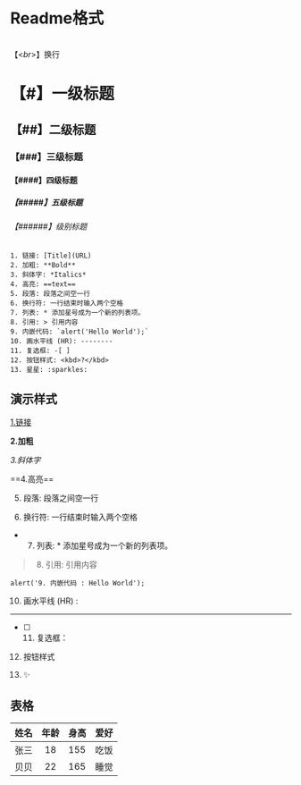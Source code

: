 # Readme格式
<br>【<*br*>】换行<br>
# 【#】一级标题
## 【##】二级标题
### 【###】三级标题
#### 【####】四级标题
##### 【#####】五级标题
###### 【######】级别标题

``` text
1. 链接: [Title](URL)
2. 加粗: **Bold**
3. 斜体字: *Italics*
4. 高亮: ==text==
5. 段落: 段落之间空一行
6. 换行符: 一行结束时输入两个空格
7. 列表: * 添加星号成为一个新的列表项。
8. 引用: > 引用内容
9. 内嵌代码: `alert('Hello World');`
10. 画水平线 (HR): --------
11. 复选框: -[ ]
12. 按钮样式: <kbd>?</kbd>
13. 星星: :sparkles: 
```
## 演示样式
[1.链接](http://www.baidu.com)

**2.加粗**

*3.斜体字*

==4.高亮==

5. 段落: 段落之间空一行

6. 换行符: 一行结束时输入两个空格

* 7. 列表: * 添加星号成为一个新的列表项。

> 8. 引用: 引用内容

`alert('9. 内嵌代码 : Hello World');`

10. 画水平线 (HR) :
--------

- [ ] 11. 复选框：

12. <kbd>按钮样式</kbd>

13. :sparkles: 

## 表格
姓名|年龄|身高|爱好
--|:--:|:--|--:
张三|18|155|吃饭
贝贝|22|165|睡觉
